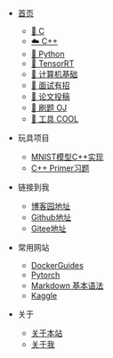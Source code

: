 - [<span class="iconfont icon-icon_fabu"></span> 首页](/README.md)
  - [📌 C](README?id=📌-c)
  - [☁️ C++](README?id=☁%ef%b8%8f-c)
  - [🐍 Python](README?id=🐍-python)
  - [🔋 TensorRT](README.md?id=🔋-TensorRT)
  - [🚀 计算机基础](README?id=🚀-计算机基础)
  - [📝 面试有招](README?id=📝-面试有招)
  - [🎨 论文投稿](README?id=🎨-论文投稿)
  - [🐋 刷题 OJ](README?id=🐋-刷题-oj)
  - [🔨 工具 COOL](README?id=🔨-工具-cool)

- 玩具项目
  - [MNIST模型C++实现](https://github.com/megleo/cpp_primer)
  - [C++ Primer习题](https://github.com/megleo/cpp_primer)

- 链接到我
  - [博客园地址](https://www.cnblogs.com/stxsm/)
  - [Github地址](https://github.com/megleo)
  - [Gitee地址](https://gitee.com/MLTeachLearn)

- 常用网站
  - [DockerGuides](https://docs.docker.com/get-started/)
  - [Pytorch](https://pytorch.org/tutorials/)
  - [Markdown 基本语法](https://markdown.com.cn/basic-syntax/)
  - [Kaggle](https://www.kaggle.com/competitions)

- 关于
  - [关于本站](about/README.md)
  - [关于我](about/Resume.md)